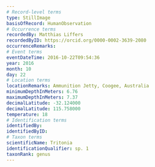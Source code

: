 ```yaml
---
# Record-level terms
type: StillImage
basisOfRecord: HumanObservation
# Occurrence terms
recordedBy: Matthias Liffers
recordedByID: https://orcid.org/0000-0002-3639-2080
occurrenceRemarks: 
# Event terms
eventDateTime: 2016-10-22T09:54:36
year: 2016
month: 10
day: 22
# Location terms
locationRemarks: Ammunition Jetty, Coogee, Australia
minimumDepthInMeters: 6.76
maximumDepthInMeters: 7.37
decimalLatitude: -32.124000
decimalLatitude: 115.758000
temperature: 18
# Identification terms
identifiedBy: 
identifiedByID: 
# Taxon terms
scientificName: Tritonia
identificationQualifier: sp. 1
taxonRank: genus
---
```


